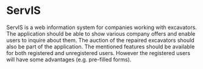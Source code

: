 # ServIS

ServIS is a web information system for companies working with excavators. 
The application should be able to show various company offers and enable users to inquire about them. 
The auction of the repaired excavators should also be part of the application.
The mentioned features should be available for both registered and unregistered users. However the registered users will have some advantages (e.g. pre-filled forms).
